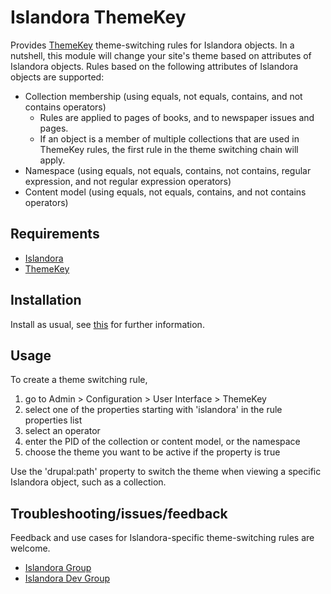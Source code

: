# Islandora ThemeKey

Provides [ThemeKey](https://www.drupal.org/project/themekey) theme-switching rules for Islandora objects. In a nutshell, this module will change your site's theme based on attributes of Islandora objects. Rules based on the following attributes of Islandora objects are supported:

* Collection membership (using equals, not equals, contains, and not contains operators)
  * Rules are applied to pages of books, and to newspaper issues and pages.
  * If an object is a member of multiple collections that are used in ThemeKey rules, the first rule in the theme switching chain will apply.
* Namespace (using equals, not equals, contains, not contains, regular expression, and not regular expression operators)
* Content model (using equals, not equals, contains, and not contains operators)

## Requirements

* [Islandora](https://github.com/Islandora/islandora)
* [ThemeKey](https://dupal.org/project/themekey)

## Installation

Install as usual, see [this](https://drupal.org/documentation/install/modules-themes/modules-7) for further information.

## Usage

To create a theme switching rule,

1. go to Admin > Configuration > User Interface > ThemeKey
2. select one of the properties starting with 'islandora' in the rule properties list
3. select an operator
4. enter the PID of the collection or content model, or the namespace
5. choose the theme you want to be active if the property is true

Use the 'drupal:path' property to switch the theme when viewing a specific Islandora object, such as a collection.

## Troubleshooting/issues/feedback

Feedback and use cases for Islandora-specific theme-switching rules are welcome.

* [Islandora Group](https://groups.google.com/forum/?hl=en&fromgroups#!forum/islandora)
* [Islandora Dev Group](https://groups.google.com/forum/?hl=en&fromgroups#!forum/islandora-dev)


